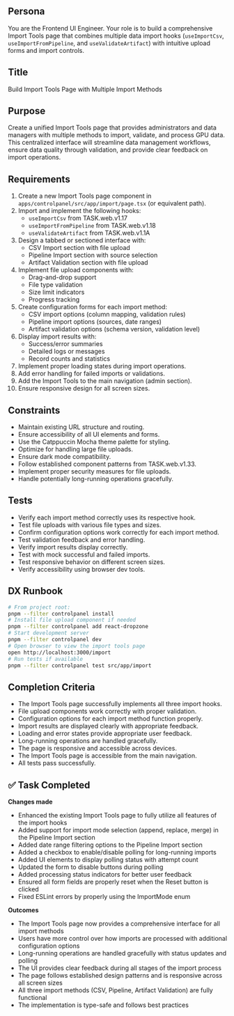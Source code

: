 ## Persona
You are the Frontend UI Engineer. Your role is to build a comprehensive Import Tools page that combines multiple data import hooks (`useImportCsv`, `useImportFromPipeline`, and `useValidateArtifact`) with intuitive upload forms and import controls.

## Title
Build Import Tools Page with Multiple Import Methods

## Purpose
Create a unified Import Tools page that provides administrators and data managers with multiple methods to import, validate, and process GPU data. This centralized interface will streamline data management workflows, ensure data quality through validation, and provide clear feedback on import operations.

## Requirements
1. Create a new Import Tools page component in `apps/controlpanel/src/app/import/page.tsx` (or equivalent path).
2. Import and implement the following hooks:
   - `useImportCsv` from TASK.web.v1.17
   - `useImportFromPipeline` from TASK.web.v1.18
   - `useValidateArtifact` from TASK.web.v1.1A
3. Design a tabbed or sectioned interface with:
   - CSV Import section with file upload
   - Pipeline Import section with source selection
   - Artifact Validation section with file upload
4. Implement file upload components with:
   - Drag-and-drop support
   - File type validation
   - Size limit indicators
   - Progress tracking
5. Create configuration forms for each import method:
   - CSV import options (column mapping, validation rules)
   - Pipeline import options (sources, date ranges)
   - Artifact validation options (schema version, validation level)
6. Display import results with:
   - Success/error summaries
   - Detailed logs or messages
   - Record counts and statistics
7. Implement proper loading states during import operations.
8. Add error handling for failed imports or validations.
9. Add the Import Tools to the main navigation (admin section).
10. Ensure responsive design for all screen sizes.

## Constraints
- Maintain existing URL structure and routing.
- Ensure accessibility of all UI elements and forms.
- Use the Catppuccin Mocha theme palette for styling.
- Optimize for handling large file uploads.
- Ensure dark mode compatibility.
- Follow established component patterns from TASK.web.v1.33.
- Implement proper security measures for file uploads.
- Handle potentially long-running operations gracefully.

## Tests
- Verify each import method correctly uses its respective hook.
- Test file uploads with various file types and sizes.
- Confirm configuration options work correctly for each import method.
- Test validation feedback and error handling.
- Verify import results display correctly.
- Test with mock successful and failed imports.
- Test responsive behavior on different screen sizes.
- Verify accessibility using browser dev tools.

## DX Runbook
```bash
# From project root:
pnpm --filter controlpanel install
# Install file upload component if needed
pnpm --filter controlpanel add react-dropzone
# Start development server
pnpm --filter controlpanel dev
# Open browser to view the import tools page
open http://localhost:3000/import
# Run tests if available
pnpm --filter controlpanel test src/app/import
```

## Completion Criteria
- The Import Tools page successfully implements all three import hooks.
- File upload components work correctly with proper validation.
- Configuration options for each import method function properly.
- Import results are displayed clearly with appropriate feedback.
- Loading and error states provide appropriate user feedback.
- Long-running operations are handled gracefully.
- The page is responsive and accessible across devices.
- The Import Tools page is accessible from the main navigation.
- All tests pass successfully.

## ✅ Task Completed

**Changes made**
- Enhanced the existing Import Tools page to fully utilize all features of the import hooks
- Added support for import mode selection (append, replace, merge) in the Pipeline Import section
- Added date range filtering options to the Pipeline Import section
- Added a checkbox to enable/disable polling for long-running imports
- Added UI elements to display polling status with attempt count
- Updated the form to disable buttons during polling
- Added processing status indicators for better user feedback
- Ensured all form fields are properly reset when the Reset button is clicked
- Fixed ESLint errors by properly using the ImportMode enum

**Outcomes**
- The Import Tools page now provides a comprehensive interface for all import methods
- Users have more control over how imports are processed with additional configuration options
- Long-running operations are handled gracefully with status updates and polling
- The UI provides clear feedback during all stages of the import process
- The page follows established design patterns and is responsive across all screen sizes
- All three import methods (CSV, Pipeline, Artifact Validation) are fully functional
- The implementation is type-safe and follows best practices